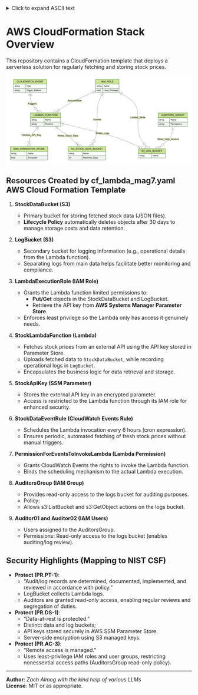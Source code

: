 
<details> <summary>Click to expand ASCII text</summary>
<pre>
▗▖  ▗▄▄▄▗▄▄▄▗▄▄▖     ▗▄▄▗▄▄▄▗▄▄▄▖     ▗▄▖        ▗▖▗▄▖▗▄▄▖ 
▐▌  ▐▌    █▐▌       ▐▌  ▐▌    █      ▐▌ ▐▌       ▐▐▌ ▐▐▌ ▐▌
▐▌  ▐▛▀▀▘ █ ▝▀▚▖    ▐▌▝▜▐▛▀▀▘ █      ▐▛▀▜▌       ▐▐▌ ▐▐▛▀▚▖
▐▙▄▄▐▙▄▄▖ █▗▄▄▞▘    ▝▚▄▞▐▙▄▄▖ █      ▐▌ ▐▌    ▗▄▄▞▝▚▄▞▐▙▄▞▘
                                                                                                                                                                                               
</pre>
</details>

# AWS CloudFormation Stack Overview

This repository contains a CloudFormation template that deploys a serverless solution for regularly fetching and storing stock prices. 

![The Stack](diagram.png)

## Resources Created by cf_lambda_mag7.yaml AWS Cloud Formation Template 

1. **StockDataBucket (S3)**  
   - Primary bucket for storing fetched stock data (JSON files).  
   - **Lifecycle Policy** automatically deletes objects after 30 days to manage storage costs and data retention.

2. **LogBucket (S3)**  
   - Secondary bucket for logging information (e.g., operational details from the Lambda function).  
   - Separating logs from main data helps facilitate better monitoring and compliance.

3. **LambdaExecutionRole (IAM Role)**  
   - Grants the Lambda function limited permissions to:
     - **Put/Get** objects in the StockDataBucket and LogBucket.  
     - Retrieve the API key from **AWS Systems Manager Parameter Store**.
   - Enforces least privilege so the Lambda only has access it genuinely needs.

4. **StockLambdaFunction (Lambda)**  
   - Fetches stock prices from an external API using the API key stored in Parameter Store.  
   - Uploads fetched data to `StockDataBucket`, while recording operational logs in `LogBucket`.
   - Encapsulates the business logic for data retrieval and storage.

5. **StockApiKey (SSM Parameter)**  
   - Stores the external API key in an encrypted parameter.  
   - Access is restricted to the Lambda function through its IAM role for enhanced security.

6. **StockDataEventRule (CloudWatch Events Rule)**  
   - Schedules the Lambda invocation every 6 hours (cron expression).  
   - Ensures periodic, automated fetching of fresh stock prices without manual triggers.

7. **PermissionForEventsToInvokeLambda (Lambda Permission)**  
   - Grants CloudWatch Events the rights to invoke the Lambda function.  
   - Binds the scheduling mechanism to the actual Lambda execution.

8. **AuditorsGroup (IAM Group)**  
   - Provides read-only access to the logs bucket for auditing purposes.
   - Policy:
   - Allows s3:ListBucket and s3:GetObject actions on the logs bucket.
9. **Auditor01 and Auditor02 (IAM Users)** 
   - Users assigned to the AuditorsGroup.
   - Permissions: Read-only access to the logs bucket (enables auditing/log review).




## Security Highlights (Mapping to NIST CSF)
- **Protect (PR.PT-1)**:  
  - “Audit/log records are determined, documented, implemented, and reviewed in accordance with policy.”
  - LogBucket collects Lambda logs.
  - Auditors are granted read-only access, enabling regular reviews and segregation of duties.
- **Protect (PR.DS-1)**:  
  - “Data-at-rest is protected.”
  - Distinct data and log buckets;
  - API keys stored securely in AWS SSM Parameter Store.
  - Server-side encryption using S3 managed keys.
- **Protect (PR.AC-3)**:  
  - “Remote access is managed.”
  - Uses least-privilege IAM roles and user groups, restricting nonessential access paths (AuditorsGroup read-only policy).
---


**Author**: *Zach Almog with the kind help of various LLMs*  
**License**: MIT or as appropriate.  
